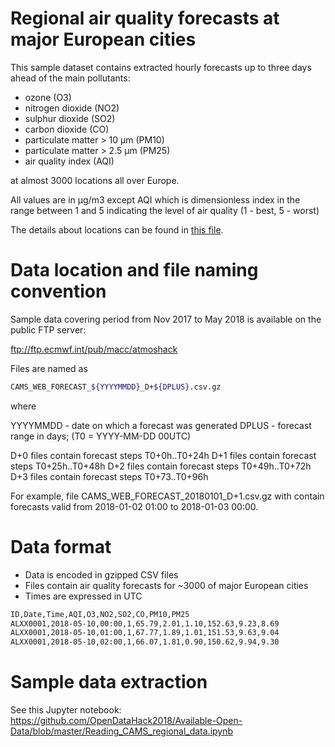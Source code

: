 # Regional air quality forecasts at major European cities

This sample dataset contains extracted hourly forecasts up to three days ahead of the main pollutants:

  - ozone (O3)
  - nitrogen dioxide (NO2)
  - sulphur dioxide (SO2)
  - carbon dioxide (CO)
  - particulate matter > 10 µm (PM10)
  - particulate matter > 2.5 µm (PM25)
  - air quality index (AQI)  
  
at almost 3000 locations all over Europe. 

All values are in µg/m3 except AQI which is dimensionless index in the range between 1 and 5 indicating the level of air quality (1 - best, 5 - worst)

The details about locations can be found in [this file](https://github.com/OpenDataHack2018/Available-Open-Data/blob/master/CAMS/regional/CAMS_WEB_LOCATIONS_V1.csv).

# Data location and file naming convention

Sample data covering period from Nov 2017 to May 2018 is available on the public FTP server:

ftp://ftp.ecmwf.int/pub/macc/atmoshack

Files are named as

```sh
CAMS_WEB_FORECAST_${YYYYMMDD}_D+${DPLUS}.csv.gz
```
where

YYYYMMDD - date on which a forecast was generated
DPLUS - forecast range in days;
(T0 = YYYY-MM-DD 00UTC)

D+0 files contain forecast steps T0+0h..T0+24h
D+1 files contain forecast steps T0+25h..T0+48h
D+2 files contain forecast steps T0+49h..T0+72h
D+3 files contain forecast steps T0+73..T0+96h

For example, file CAMS_WEB_FORECAST_20180101_D+1.csv.gz with contain forecasts valid from 2018-01-02 01:00 to 2018-01-03 00:00.

# Data format

  - Data is encoded in gzipped CSV files
  - Files contain air quality forecasts for ~3000 of major European cities
  - Times are expressed in UTC
  
```sh
ID,Date,Time,AQI,O3,NO2,SO2,CO,PM10,PM25
ALXX0001,2018-05-10,00:00,1,65.79,2.01,1.10,152.63,9.23,8.69
ALXX0001,2018-05-10,01:00,1,67.77,1.89,1.01,151.53,9.63,9.04
ALXX0001,2018-05-10,02:00,1,66.07,1.81,0.90,150.62,9.94,9.30
```

# Sample data extraction

See this Jupyter notebook:
https://github.com/OpenDataHack2018/Available-Open-Data/blob/master/Reading_CAMS_regional_data.ipynb
